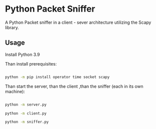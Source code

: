 # Python Packet Sniffer
 A Python Packet sniffer in a client - sever architecture utilizing the Scapy library.


## Usage

Install Python 3.9

Than install prerequisites:

```bash

python -m pip install operator time socket scapy

```

Than start the server, than the client ,than the sniffer (each in its own machine):

```bash

python -m server.py

python -m client.py

python -m sniffer.py

```

